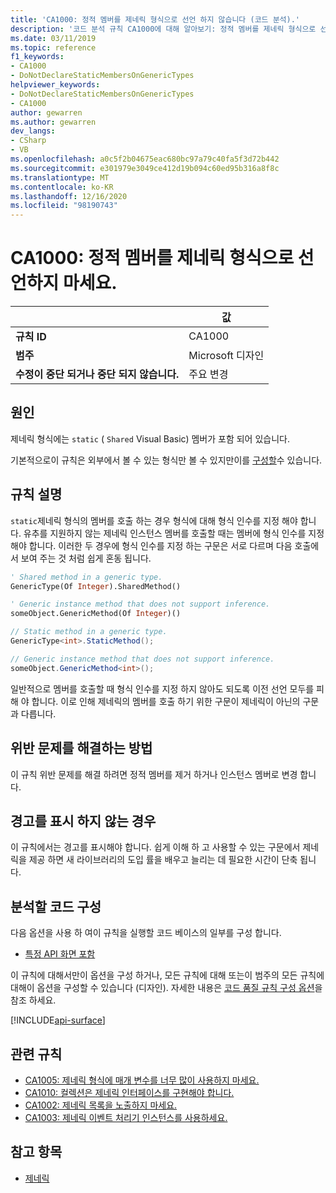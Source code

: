 ```yaml
---
title: 'CA1000: 정적 멤버를 제네릭 형식으로 선언 하지 않습니다 (코드 분석).'
description: '코드 분석 규칙 CA1000에 대해 알아보기: 정적 멤버를 제네릭 형식으로 선언 하지 마십시오.'
ms.date: 03/11/2019
ms.topic: reference
f1_keywords:
- CA1000
- DoNotDeclareStaticMembersOnGenericTypes
helpviewer_keywords:
- DoNotDeclareStaticMembersOnGenericTypes
- CA1000
author: gewarren
ms.author: gewarren
dev_langs:
- CSharp
- VB
ms.openlocfilehash: a0c5f2b04675eac680bc97a79c40fa5f3d72b442
ms.sourcegitcommit: e301979e3049ce412d19b094c60ed95b316a8f8c
ms.translationtype: MT
ms.contentlocale: ko-KR
ms.lasthandoff: 12/16/2020
ms.locfileid: "98190743"
---
```

# <a name="ca1000-do-not-declare-static-members-on-generic-types"></a>CA1000: 정적 멤버를 제네릭 형식으로 선언하지 마세요.

| | 값 |
|-|-|
| **규칙 ID** |CA1000|
| **범주** |Microsoft 디자인|
| **수정이 중단 되거나 중단 되지 않습니다.** |주요 변경|

## <a name="cause"></a>원인

제네릭 형식에는 `static` ( `Shared` Visual Basic) 멤버가 포함 되어 있습니다.

기본적으로이 규칙은 외부에서 볼 수 있는 형식만 볼 수 있지만이를 [구성할](#configure-code-to-analyze)수 있습니다.

## <a name="rule-description"></a>규칙 설명

`static`제네릭 형식의 멤버를 호출 하는 경우 형식에 대해 형식 인수를 지정 해야 합니다. 유추를 지원하지 않는 제네릭 인스턴스 멤버를 호출할 때는 멤버에 형식 인수를 지정해야 합니다. 이러한 두 경우에 형식 인수를 지정 하는 구문은 서로 다르며 다음 호출에서 보여 주는 것 처럼 쉽게 혼동 됩니다.

```vb
' Shared method in a generic type.
GenericType(Of Integer).SharedMethod()

' Generic instance method that does not support inference.
someObject.GenericMethod(Of Integer)()
```

```csharp
// Static method in a generic type.
GenericType<int>.StaticMethod();

// Generic instance method that does not support inference.
someObject.GenericMethod<int>();
```

일반적으로 멤버를 호출할 때 형식 인수를 지정 하지 않아도 되도록 이전 선언 모두를 피해 야 합니다. 이로 인해 제네릭의 멤버를 호출 하기 위한 구문이 제네릭이 아닌의 구문과 다릅니다.

## <a name="how-to-fix-violations"></a>위반 문제를 해결하는 방법

이 규칙 위반 문제를 해결 하려면 정적 멤버를 제거 하거나 인스턴스 멤버로 변경 합니다.

## <a name="when-to-suppress-warnings"></a>경고를 표시 하지 않는 경우

이 규칙에서는 경고를 표시해야 합니다. 쉽게 이해 하 고 사용할 수 있는 구문에서 제네릭을 제공 하면 새 라이브러리의 도입 률을 배우고 늘리는 데 필요한 시간이 단축 됩니다.

## <a name="configure-code-to-analyze"></a>분석할 코드 구성

다음 옵션을 사용 하 여이 규칙을 실행할 코드 베이스의 일부를 구성 합니다.

- [특정 API 화면 포함](#include-specific-api-surfaces)

이 규칙에 대해서만이 옵션을 구성 하거나, 모든 규칙에 대해 또는이 범주의 모든 규칙에 대해이 옵션을 구성할 수 있습니다 (디자인). 자세한 내용은 [코드 품질 규칙 구성 옵션](../code-quality-rule-options.md)을 참조 하세요.

[!INCLUDE[api-surface](~/includes/code-analysis/api-surface.md)]

## <a name="related-rules"></a>관련 규칙

- [CA1005: 제네릭 형식에 매개 변수를 너무 많이 사용하지 마세요.](ca1005.md)
- [CA1010: 컬렉션은 제네릭 인터페이스를 구현해야 합니다.](ca1010.md)
- [CA1002: 제네릭 목록을 노출하지 마세요.](ca1002.md)
- [CA1003: 제네릭 이벤트 처리기 인스턴스를 사용하세요.](ca1003.md)

## <a name="see-also"></a>참고 항목

- [제네릭](../../../csharp/programming-guide/generics/index.md)
